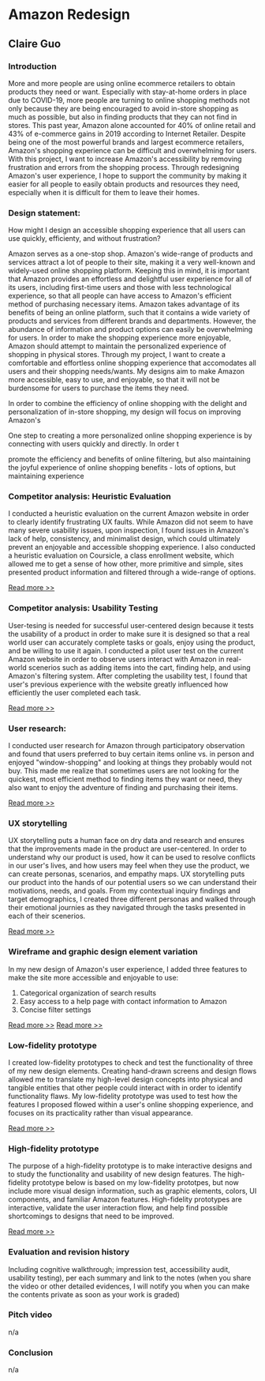 
# Amazon Redesign
## Claire Guo

### Introduction
More and more people are using online ecommerce retailers to obtain products they need or want. Especially with stay-at-home orders in place due to COVID-19, more people are turning to online shopping methods not only because they are being encouraged to avoid in-store shopping as much as possible, but also in finding products that they can not find in stores. This past year, Amazon alone accounted for 40% of online retail and 43% of e-commerce gains in 2019 according to Internet Retailer. Despite being one of the most powerful brands and largest ecommerce retailers, Amazon's shopping experience can be difficult and overwhelming for users. With this project, I want to increase Amazon's accessibility by removing frustration and errors from the shopping process. Through redesigning Amazon's user experience, I hope to support the community by making it easier for all people to easily obtain products and resources they need, especially when it is difficult for them to leave their homes.

### Design statement: 
How might I design an accessible shopping experience that all users can use quickly, efficienty, and without frustration?

Amazon serves as a one-stop shop. Amazon's wide-range of products and services attract a lot of people to their site, making it a very well-known and widely-used online shopping platform. Keeping this in mind, it is important that Amazon provides an effortless and delightful user experience for all of its users, including first-time users and those with less technological experience, so that all people can have access to Amazon's efficient method of purchasing necessary items.
Amazon takes advantage of its benefits of being an online platform, such that it contains a wide variety of products and services from different brands and departments. However, the abundance of information and product options can easily be overwhelming for users. In order to make the shopping experience more enjoyable, Amazon should attempt to maintain the personalized experience of shopping in physical stores. 
Through my project, I want to create a comfortable and effortless online shopping experience that accomodates all users and their shopping needs/wants. My designs aim to make Amazon more accessible, easy to use, and enjoyable, so that it will not be burdensome for users to purchase the items they need. 

In order to combine the efficiency of online shopping with the delight and personalization of in-store shopping, my design will focus on improving Amazon's 

One step to creating a more personalized online shopping experience is by connecting with users quickly and directly. In order t 


promote the efficiency and benefits of online filtering, but also maintaining the joyful experience of online shopping
benefits - lots of options, but maintaining experience 


### Competitor analysis: Heuristic Evaluation
I conducted a heuristic evaluation on the current Amazon website in order to clearly identify frustrating UX faults. While Amazon did not seem to have many severe usability issues, upon inspection, I found issues in Amazon's lack of help, consistency, and minimalist design, which could ultimately prevent an enjoyable and accessible shopping experience.
I also conducted a heuristic evaluation on Coursicle, a class enrollment website, which allowed me to get a sense of how other, more primitive and simple, sites presented product information and filtered through a wide-range of options.

[Read more >>](https://github.com/claireg22/DH150-ASSIGNMENT)

### Competitor analysis: Usability Testing
User-tesing is needed for successful user-centered design because it tests the usability of a product in order to make sure it is designed so that a real world user can accurately complete tasks or goals, enjoy using the product, and be willing to use it again. I conducted a pilot user test on the current Amazon website in order to observe users interact with Amazon in real-world scenerios such as adding items into the cart, finding help, and using Amazon's filtering system. After completing the usability test, I found that user's previous experience with the website greatly influenced how efficiently the user completed each task.

[Read more >>](https://github.com/claireg22/DH150-ASSIGNMENT02)

### User research:
I conducted user research for Amazon through participatory observation and found that users preferred to buy certain items online vs. in person and enjoyed "window-shopping" and looking at things they probably would not buy. This made me realize that sometimes users are not looking for the quickest, most efficient method to finding items they want or need, they also want to enjoy the adventure of finding and purchasing their items. 

[Read more >>](https://github.com/claireg22/DH150-ASSIGNMENT04)

### UX storytelling 
UX storytelling puts a human face on dry data and research and ensures that the improvements made in the product are user-centered. In order to understand why our product is used, how it can be used to resolve conflicts in our user's lives, and how users may feel when they use the product, we can create personas, scenarios, and empathy maps. UX storytelling puts our product into the hands of our potential users so we can understand their motivations, needs, and goals.
From my contextual inquiry findings and target demographics, I created three different personas and walked through their emotional journies as they navigated through the tasks presented in each of their scenerios.

[Read more >>](https://github.com/claireg22/DH150-ASSIGNMENT05)

### Wireframe and graphic design element variation 
In my new design of Amazon's user experience, I added three features to make the site more accessible and enjoyable to use:

1. Categorical organization of search results
2. Easy access to a help page with contact information to Amazon
3. Concise filter settings

[Read more >>](https://github.com/claireg22/DH150-ASSIGNMENT06)
[Read more >>](https://github.com/claireg22/DH150-ASSIGNMENT07)

### Low-fidelity prototype 
I created low-fidelity prototypes to check and test the functionality of three of my new design elements.
Creating hand-drawn screens and design flows allowed me to translate my high-level design concepts into physical and tangible entities that other people could interact with in order to identify functionality flaws. My low-fidelity prototype was used to test how the features I proposed flowed within a user's online shopping experience, and focuses on its practicality rather than visual appearance.

[Read more >>](https://github.com/claireg22/DH150-ASSIGNMENT06)

### High-fidelity prototype 
The purpose of a high-fidelity prototype is to make interactive designs and to study the functionality and usability of new design features. The high-fidelity prototype below is based on my low-fidelity prototpes, but now include more visual design information, such as graphic elements, colors, UI components, and familiar Amazon features. High-fidelity prototypes are interactive, validate the user interaction flow, and help find possible shortcomings to designs that need to be improved.

[Read more >>](https://github.com/claireg22/DH150-ASSIGNMENT07)

### Evaluation and revision history 
Including cognitive walkthrough; impression test, accessibility audit, usability testing), per each summary and link to the notes (when you share the video or other detailed evidences, I will notify you when you can make the contents private as soon as your work is graded)

### Pitch video 
n/a
### Conclusion
n/a

